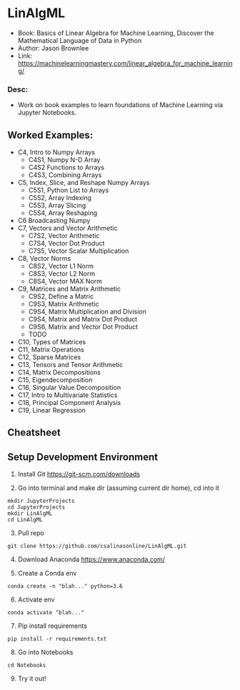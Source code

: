 # LinAlgML
* Book: Basics of Linear Algebra for Machine Learning, Discover the Mathematical Language of Data in Python
* Author: Jason Brownlee
* Link: https://machinelearningmastery.com/linear_algebra_for_machine_learning/

### Desc:
* Work on book examples to learn foundations of Machine Learning via Jupyter Notebooks.

## Worked Examples:
* C4, Intro to Numpy Arrays
  * C4S1, Numpy N-D Array
  * C4S2 Functions to Arrays
  * C4S3, Combining Arrays
* C5, Index, Slice, and Reshape Numpy Arrays
  * C5S1, Python List to Arrays
  * C5S2, Array Indexing
  * C5S3, Array Slicing
  * C5S4, Array Reshaping
* C6 Broadcasting Numpy
* C7, Vectors and Vector Arithmetic
  * C7S2, Vector Arithmetic
  * C7S4, Vector Dot Product
  * C7S5, Vector Scalar Multiplication
* C8, Vector Norms
  * C8S2, Vector L1 Norm
  * C8S3, Vector L2 Norm
  * C8S4, Vector MAX Norm
* C9, Matrices and Matrix Arithmetic
  * C9S2, Define a Matric
  * C9S3, Matrix Arithmetic
  * C9S4, Matrix Multiplication and Division
  * C9S4, Matrix and Matrix Dot Product
  * C9S6, Matrix and Vector Dot Product
  * TODO
* C10, Types of Matrices
* C11, Matrix Operations
* C12, Sparse Matrices
* C13, Tensors and Tensor Arithmetic
* C14, Matrix Decompositions
* C15, Eigendecomposition
* C16, Singular Value Decomposition
* C17, Intro to Multivariate Statistics
* C18, Principal Component Analysis
* C19, Linear Regression

## Cheatsheet

## Setup Development Environment

1) Install Git
https://git-scm.com/downloads

2) Go into terminal and make dir (assuming current dir home), cd into it
```console
mkdir JupyterProjects
cd JupyterProjects
mkdir LinAlgML
cd LinAlgML
```
3) Pull repo
```console
git clone https://github.com/csalinasonline/LinAlgML.git
```
4) Download Anaconda
https://www.anaconda.com/

5) Create a Conda env
```console
conda create -n "blah..." python=3.6
```
6) Activate env
```console
conda activate "blah..."
```
7) Pip install requirements
```console
pip install -r requirements.txt
```
8) Go into Notebooks
```console
cd Notebooks
```
9) Try it out!
  

